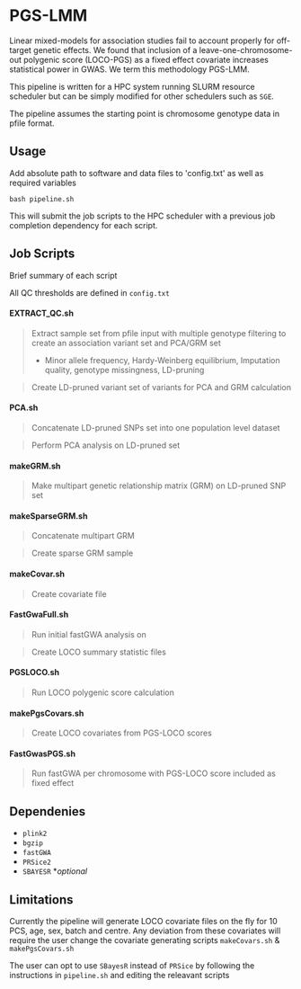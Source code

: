 # PGS-LMM
Linear mixed-models for association studies fail to account properly for off-target genetic effects. We found that inclusion of a leave-one-chromosome-out polygenic score (LOCO-PGS) as a fixed effect covariate increases statistical power in GWAS. We term this methodology PGS-LMM. 

This pipeline is written for a HPC system running SLURM resource scheduler but can be simply modified for other schedulers such as `SGE`.

The pipeline assumes the starting point is chromosome genotype data in pfile format. 

## Usage 
Add absolute path to software and data files to 'config.txt' as well as required variables 

`bash pipeline.sh`

This will submit the job scripts to the HPC scheduler with a previous job completion dependency for each script.

## Job Scripts
Brief summary of each script 

All QC thresholds are defined in `config.txt`

#### EXTRACT_QC.sh
> Extract sample set from pfile input with multiple genotype filtering to create an association variant set and PCA/GRM set 
> - Minor allele frequency, Hardy-Weinberg equilibrium, Imputation quality, genotype missingness, LD-pruning

> Create LD-pruned variant set of variants for PCA and GRM calculation

#### PCA.sh
> Concatenate LD-pruned SNPs set into one population level dataset

> Perform PCA analysis on LD-pruned set

#### makeGRM.sh
> Make multipart genetic relationship matrix (GRM) on LD-pruned SNP set

#### makeSparseGRM.sh
> Concatenate multipart GRM 

> Create sparse GRM sample

#### makeCovar.sh
> Create covariate file 

#### FastGwaFull.sh
> Run initial fastGWA analysis on 

> Create LOCO summary statistic files

#### PGSLOCO.sh
> Run LOCO polygenic score calculation

#### makePgsCovars.sh
> Create LOCO covariates from PGS-LOCO scores

#### FastGwasPGS.sh
> Run fastGWA per chromosome with PGS-LOCO score included as fixed effect

## Dependenies 

- `plink2`
- `bgzip`
- `fastGWA`
- `PRSice2`
- `SBAYESR` **optional*

## Limitations
Currently the pipeline will generate LOCO covariate files on the fly for 10 PCS, age, sex, batch and centre. Any deviation from these covariates will require the user change the covariate generating scripts `makeCovars.sh` & `makePgsCovars.sh` 

The user can opt to use `SBayesR` instead of `PRSice` by following the instructions in `pipeline.sh` and editing the releavant scripts
